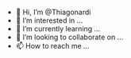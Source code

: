 - 👋 Hi, I’m @Thiagonardi
- 👀 I’m interested in ...
- 🌱 I’m currently learning ...
- 💞️ I’m looking to collaborate on ...
- 📫 How to reach me ...

<!---
Thiagonardi/Thiagonardi is a ✨ special ✨ repository because its `README.md` (this file) appears on your GitHub profile.
You can click the Preview link to take a look at your changes.
--->
